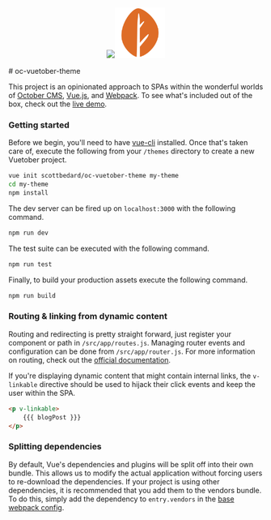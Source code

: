 <p align="center">
    <a href="//github.com/vuejs/vue" target="_blank"><img src="http://vuejs.org/images/logo.png" width="auto" height="105px"><a href="//github.com/octobercms/october" target="_blank"><img src="https://raw.githubusercontent.com/octobercms/october/master/themes/demo/assets/images/october.png" alt="October" width="auto" height="100px" /></a></a>
</p>
# oc-vuetober-theme

This project is an opinionated approach to SPAs within the wonderful worlds of [October CMS](https://github.com/octobercms/october), [Vue.js](https://github.com/vuejs/vue), and [Webpack](https://github.com/webpack/webpack). To see what's included out of the box, check out the [live demo](http://vuetober.scottbedard.net).

### Getting started

Before we begin, you'll need to have [vue-cli](https://github.com/vuejs/vue-cli) installed. Once that's taken care of, execute the following from your `/themes` directory to create a new Vuetober project.

```bash
vue init scottbedard/oc-vuetober-theme my-theme
cd my-theme
npm install
```

The dev server can be fired up on `localhost:3000` with the following command.

```bash
npm run dev
```

The test suite can be executed with the following command.

```bash
npm run test
```

Finally, to build your production assets execute the following command.

```bash
npm run build
```

### Routing & linking from dynamic content

Routing and redirecting is pretty straight forward, just register your component or path in `/src/app/routes.js`. Managing router events and configuration can be done from `/src/app/router.js`. For more information on routing, check out the [official documentation](http://vuejs.github.io/vue-router/en/index.html).

If you're displaying dynamic content that might contain internal links, the `v-linkable` directive should be used to hijack their click events and keep the user within the SPA.

```html
<p v-linkable>
    {{{ blogPost }}}
</p>
```

### Splitting dependencies

By default, Vue's dependencies and plugins will be split off into their own bundle. This allows us to modify the actual application without forcing users to re-download the dependencies. If your project is using other dependencies, it is recommended that you add them to the vendors bundle. To do this, simply add the dependency to `entry.vendors` in the [base webpack config](https://github.com/scottbedard/oc-vuetober-theme/blob/master/template/build/webpack.base.conf.js).
